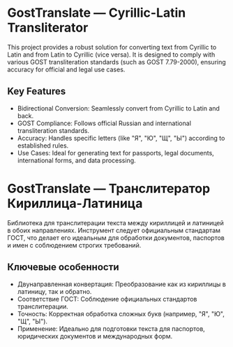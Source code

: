 # GostTranslate — Cyrillic-Latin Transliterator

This project provides a robust solution for converting text from Cyrillic to Latin
and from Latin to Cyrillic (vice versa). It is designed to comply with various GOST
transliteration standards (such as GOST 7.79-2000), ensuring accuracy for official
and legal use cases.

## Key Features

 - Bidirectional Conversion: Seamlessly convert from Cyrillic to Latin and back.
 - GOST Compliance: Follows official Russian and international transliteration standards.
 - Accuracy: Handles specific letters (like "Я", "Ю", "Щ", "Ы") according to established rules.
 - Use Cases: Ideal for generating text for passports, legal documents, international forms, and data processing.

# GostTranslate — Транслитератор Кириллица-Латиница

Библиотека для транслитерации текста между кириллицей и латиницей в обоих направлениях.
Инструмент следует официальным стандартам ГОСТ, что делает его идеальным для обработки
документов, паспортов и имен с соблюдением строгих требований.

## Ключевые особенности

 - Двунаправленная конвертация: Преобразование как из кириллицы в латиницу, так и обратно.
 - Соответствие ГОСТ: Соблюдение официальных стандартов транслитерации.
 - Точность: Корректная обработка сложных букв (например, "Я", "Ю", "Щ", "Ы").
 - Применение: Идеально для подготовки текста для паспортов, юридических документов и международных форм.
